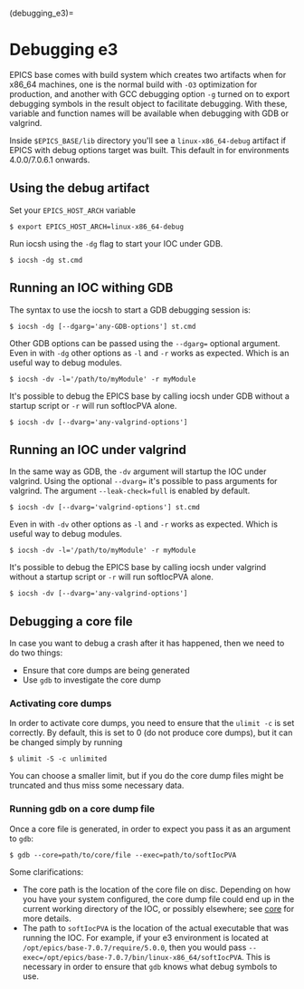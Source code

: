 (debugging_e3)=

# Debugging e3

EPICS base comes with build system which creates two artifacts when for
x86_64 machines, one is the normal build with `-O3` optimization for production,
and another with GCC debugging option `-g` turned on to export debugging
symbols in the result object to facilitate debugging. With these, variable
and function names will be available when debugging with GDB or valgrind.

Inside `$EPICS_BASE/lib`  directory you'll see a `linux-x86_64-debug` artifact
if EPICS with debug options target was built. This default in for environments
4.0.0/7.0.6.1 onwards.

## Using the debug artifact

Set your `EPICS_HOST_ARCH` variable

```console
$ export EPICS_HOST_ARCH=linux-x86_64-debug
```

Run iocsh using the `-dg` flag to start your IOC under GDB.

```console
$ iocsh -dg st.cmd
```

## Running an IOC withing GDB

The syntax to use the iocsh to start a GDB debugging session is:

```console
$ iocsh -dg [--dgarg='any-GDB-options'] st.cmd
```

Other GDB options can be passed using the `--dgarg=` optional argument.  Even in
with `-dg` other options as `-l` and `-r` works as expected. Which is an useful
way to debug modules.

```console
$ iocsh -dv -l='/path/to/myModule' -r myModule
```

It's possible to debug the EPICS base by calling iocsh under GDB without a
startup script or `-r` will run softIocPVA alone.

```console
$ iocsh -dv [--dvarg='any-valgrind-options']
```

## Running an IOC under valgrind

In the same way as GDB, the `-dv` argument will startup the IOC under valgrind.
Using the optional `--dvarg=` it's possible to pass arguments for valgrind. The
argument `--leak-check=full` is enabled by default.

```console
$ iocsh -dv [--dvarg='valgrind-options'] st.cmd
```

Even in with `-dv` other options as `-l` and `-r` works as expected. Which is
useful way to debug modules.

```console
$ iocsh -dv -l='/path/to/myModule' -r myModule
```

It's possible to debug the EPICS base by calling iocsh under valgrind without a
startup script or `-r` will run softIocPVA alone.

```console
$ iocsh -dv [--dvarg='any-valgrind-options']
```

## Debugging a core file

In case you want to debug a crash after it has happened, then we need to do two
things:
* Ensure that core dumps are being generated
* Use `gdb` to investigate the core dump

### Activating core dumps

In order to activate core dumps, you need to ensure that the `ulimit -c` is set
correctly. By default, this is set to 0 (do not produce core dumps), but it can
be changed simply by running
```console
$ ulimit -S -c unlimited
```
You can choose a smaller limit, but if you do the core dump files might be
truncated and thus miss some necessary data.


### Running gdb on a core dump file

Once a core file is generated, in order to expect you pass it as an argument to
`gdb`:
```console
$ gdb --core=path/to/core/file --exec=path/to/softIocPVA
```
Some clarifications:
* The core path is the location of the core file on disc. Depending on how you
  have your system configured, the core dump file could end up in the current
  working directory of the IOC, or possibly elsewhere; see
  [core](https://man7.org/linux/man-pages/man5/core.5.html) for more details.
* The path to `softIocPVA` is the location of the actual executable that was
  running the IOC. For example, if your e3 environment is located at
  `/opt/epics/base-7.0.7/require/5.0.0`, then you would pass
  `--exec=/opt/epics/base-7.0.7/bin/linux-x86_64/softIocPVA`. This is necessary
  in order to ensure that `gdb` knows what debug symbols to use.